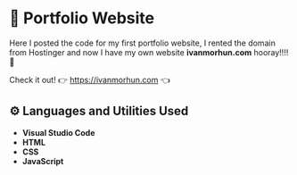 <h1>💼 Portfolio Website</h1>

Here I posted the code for my first portfolio website, I rented the domain from Hostinger and now I have my own website **ivanmorhun.com** hooray!!!!🙌

Check it out!  👉 https://ivanmorhun.com 👈

<h2>⚙️ Languages and Utilities Used</h2>

- <b>Visual Studio Code</b>
- <b>HTML</b>
- <b>CSS</b>
- <b>JavaScript</b>



